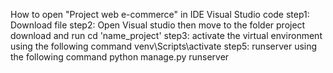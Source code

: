 How to open "Project web e-commerce" in IDE Visual Studio code
step1: Download file
step2: Open Visual studio then move to the folder project download and run
 cd 'name_project'
step3: activate the virtual environment using the following command
 venv\Scripts\activate
step5: runserver using the following command
 python manage.py runserver
